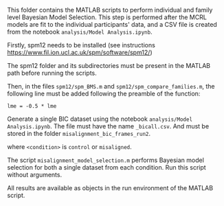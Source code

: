 This folder contains the MATLAB scripts to perform individual and family level Bayesian Model Selection. This step is performed after the MCRL models are fit to the individual participants' data, and a CSV file is created from the notebook `analysis/Model Analysis.ipynb`.

Firstly, spm12 needs to be installed (see instructions https://www.fil.ion.ucl.ac.uk/spm/software/spm12/)

The spm12 folder and its subdirectories must be present in the MATLAB path before running the scripts.

Then, in the files `spm12/spm_BMS.m` and `spm12/spm_compare_families.m`, the following line must be added following the preamble of the function:

`lme = -0.5 * lme`

Generate a single BIC dataset using the notebook `analysis/Model Analysis.ipynb`. The file must have the name <code><condition>_bicall.csv</code>. And must be stored in the folder `misalignment_bic_frames_run2`.

where `<condition>` is `control` or `misaligned`.

The script `misalignment_model_selection.m` performs Bayesian model selection for both a single dataset from each condition. Run this script without arguments.

All results are available as objects in the run environment of the MATLAB script.

